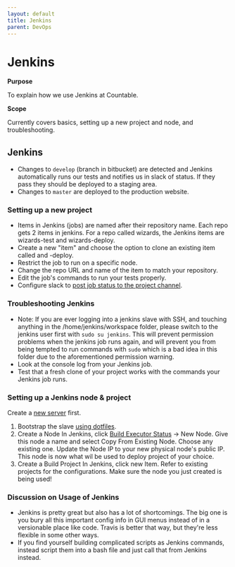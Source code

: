```yaml
---
layout: default
title: Jenkins
parent: DevOps
---
```


# Jenkins

**Purpose**

To explain how we use Jenkins at Countable.

**Scope**

Currently covers basics, setting up a new project and node, and troubleshooting.

## Jenkins

  - Changes to `develop` (branch in bitbucket) are detected and Jenkins automatically runs our tests and notifies us in slack of status. If they pass they should be deployed to a staging area.
  - Changes to `master` are deployed to the production website.

### Setting up a new project

  - Items in Jenkins (jobs) are named after their repository name. Each repo gets 2 items in jenkins. For a repo called wizards, the Jenkins items are wizards-test and wizards-deploy.
  - Create a new "item" and choose the option to clone an existing item called and -deploy.
  - Restrict the job to run on a specific node.
  - Change the repo URL and name of the item to match your repository.
  - Edit the job's commands to run your tests properly.
  - Configure slack to [post job status to the project channel](https://github.com/jenkinsci/slack-plugin#install-instructions-for-slack).

### Troubleshooting Jenkins

  - Note: If you are ever logging into a jenkins slave with SSH, and touching anything in the /home/jenkins/workspace folder, please switch to the jenkins user first with `sudo su jenkins`. This will prevent permission problems when the jenkins job runs again, and will prevent you from being tempted to  run commands with `sudo` which is a bad idea in this folder due to the aforementioned permission warning.
  - Look at the console log from your Jenkins job.
  - Test that a fresh clone of your project works with the commands your Jenkins job runs.

### Setting up a Jenkins node & project

Create a [new server](DEVOPS.md) first.

1.  Bootstrap the slave [using dotfiles](https://github.com/countable-web/dotfiles/blob/master/README.md#set-up-a-jenkins-slave).
2.  Create a Node In Jenkins, click [Build Executor Status](https://jenkins.countable.ca/computer/new) -\> New Node. Give this node a name and select Copy From Existing Node. Choose any existing one. Update the Node IP to your new physical node's public IP. This node is now what wil be used to deploy project of your choice.
3.  Create a Build Project In Jenkins, click new Item. Refer to existing projects for the configurations. Make sure the node you just created is being used\!

### Discussion on Usage of Jenkins

  - Jenkins is pretty great but also has a lot of shortcomings. The big one is you bury all this important config info in GUI menus instead of in a versionable place like code. Travis is better that way, but they're less flexible in some other ways.
  - If you find yourself building complicated scripts as Jenkins commands, instead script them into a bash file and just call that from Jenkins instead.